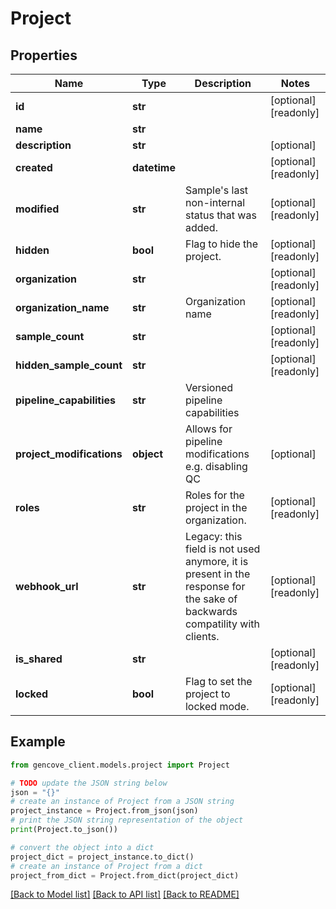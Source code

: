 # Project


## Properties

Name | Type | Description | Notes
------------ | ------------- | ------------- | -------------
**id** | **str** |  | [optional] [readonly]
**name** | **str** |  |
**description** | **str** |  | [optional]
**created** | **datetime** |  | [optional] [readonly]
**modified** | **str** | Sample&#39;s last non-internal status that was added. | [optional] [readonly]
**hidden** | **bool** | Flag to hide the project. | [optional] [readonly]
**organization** | **str** |  | [optional] [readonly]
**organization_name** | **str** | Organization name | [optional] [readonly]
**sample_count** | **str** |  | [optional] [readonly]
**hidden_sample_count** | **str** |  | [optional] [readonly]
**pipeline_capabilities** | **str** | Versioned pipeline capabilities |
**project_modifications** | **object** | Allows for pipeline modifications e.g. disabling QC | [optional]
**roles** | **str** | Roles for the project in the organization. | [optional] [readonly]
**webhook_url** | **str** | Legacy: this field is not used anymore, it is present in the response for the sake of backwards compatility with clients. | [optional] [readonly]
**is_shared** | **str** |  | [optional] [readonly]
**locked** | **bool** | Flag to set the project to locked mode. | [optional] [readonly]

## Example

```python
from gencove_client.models.project import Project

# TODO update the JSON string below
json = "{}"
# create an instance of Project from a JSON string
project_instance = Project.from_json(json)
# print the JSON string representation of the object
print(Project.to_json())

# convert the object into a dict
project_dict = project_instance.to_dict()
# create an instance of Project from a dict
project_from_dict = Project.from_dict(project_dict)
```
[[Back to Model list]](../README.md#documentation-for-models) [[Back to API list]](../README.md#documentation-for-api-endpoints) [[Back to README]](../README.md)
